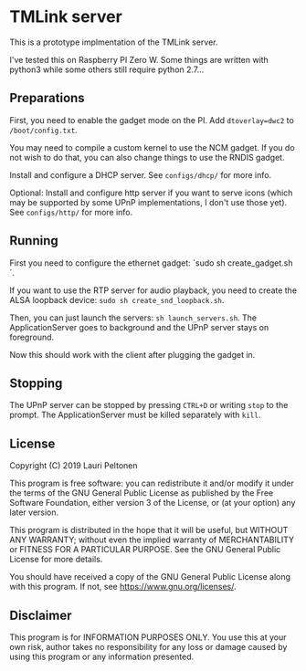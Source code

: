 # TMLink server
This is a prototype implmentation of the TMLink server.

I've tested this on Raspberry PI Zero W. Some things are written 
with python3 while some others still require python 2.7...

## Preparations
First, you need to enable the gadget mode on the PI. Add `dtoverlay=dwc2` to `/boot/config.txt`.

You may need to compile a custom kernel to use the NCM gadget. If you do not wish to do that, 
you can also change things to use the RNDIS gadget.

Install and configure a DHCP server. See `configs/dhcp/` for more info.

Optional: Install and configure http server if you want to serve icons (which may be supported by 
some UPnP implementations, I don't use those yet). See `configs/http/` for more info.

## Running
First you need to configure the ethernet gadget: `sudo sh create_gadget.sh´.

If you want to use the RTP server for audio playback, you need to create the ALSA loopback device: 
`sudo sh create_snd_loopback.sh`.

Then, you can just launch the servers: `sh launch_servers.sh`. The ApplicationServer goes to background 
and the UPnP server stays on foreground.

Now this should work with the client after plugging the gadget in.

## Stopping
The UPnP server can be stopped by pressing `CTRL+D` or writing `stop` to the prompt. The ApplicationServer 
must be killed separately with `kill`.

## License
Copyright (C) 2019 Lauri Peltonen

This program is free software: you can redistribute it and/or modify
it under the terms of the GNU General Public License as published by
the Free Software Foundation, either version 3 of the License, or
(at your option) any later version.

This program is distributed in the hope that it will be useful,
but WITHOUT ANY WARRANTY; without even the implied warranty of
MERCHANTABILITY or FITNESS FOR A PARTICULAR PURPOSE.  See the
GNU General Public License for more details.

You should have received a copy of the GNU General Public License
along with this program.  If not, see <https://www.gnu.org/licenses/>.


## Disclaimer
This program is for INFORMATION PURPOSES ONLY. You use this at your own risk, author takes 
no responsibility for any loss or damage caused by using this program or any information 
presented.
